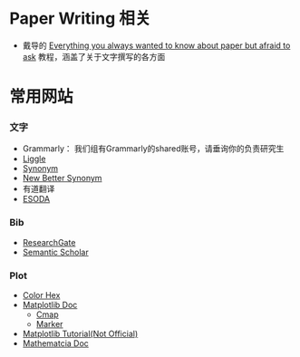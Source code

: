 # Paper Writing 相关

- 戴导的 [Everything you always wanted to know about paper but afraid to ask](https://www.bilibili.com/video/BV1bQ4y1q79a?share_source=copy_web) 教程，涵盖了关于文字撰写的各方面


# 常用网站

### 文字

* Grammarly： 我们组有Grammarly的shared账号，请垂询你的负责研究生
* [Liggle](https://linggle.com/)
* [Synonym](https://www.synonym.com/synonyms/)
* [New Better Synonym](https://www.thesaurus.com/browse/optimize?s=t)
* 有道翻译
* [ESODA](http://www.esoda.org/)


### Bib
* [ResearchGate](https://www.researchgate.net/?_sg=9D8JkWoEvbx5lKepanzgM0bx2GcheNWitXm5LIwKovHl43ewI72-pQS0vPCyRAmRJA37PppxLEoD)
* [Semantic Scholar](https://www.semanticscholar.org/)


### Plot

* [Color Hex](https://www.color-hex.com/)
* [Matplotlib Doc](https://matplotlib.org/contents.html)
  * [Cmap](https://matplotlib.org/3.1.1/tutorials/colors/colormaps.html)
  * [Marker](https://matplotlib.org/3.1.1/api/markers_api.html#module-matplotlib.markers)
* [Matplotlib Tutorial(Not Official)](https://riptutorial.com/matplotlib/)
* [Mathematcia Doc](https://reference.wolfram.com/language/)


